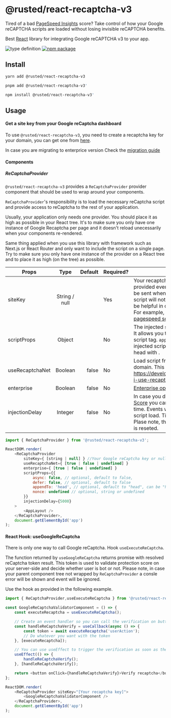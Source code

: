 
# @rusted/react-recaptcha-v3

Tired of a bad [PageSpeed Insights](https://pagespeed.web.dev/) score? Take control of how your Google reCAPTCHA scripts are loaded without losing invisible reCAPTCHA benefits.

Best [React](https://reactjs.org/) library for integrating Google reCAPTCHA v3 to your app.

![type definition](https://img.shields.io/npm/types/@rusted/react-recaptcha-v3)
[![npm package](https://img.shields.io/npm/v/@rusted/react-recaptcha-v3/latest.svg)](https://www.npmjs.com/package/react-google-recaptcha-v3)



## Install
```bash
yarn add @rusted/react-recaptcha-v3
```
```bash
pnpm add @rusted/react-recaptcha-v3'
```
```bash
npm install @rusted/react-recaptcha-v3'
```

## Usage

#### Get a site key from your Google reCaptcha dashboard

To use `@rusted/react-recaptcha-v3`, you need to create a recaptcha key for your domain, you can get one from [here](https://www.google.com/recaptcha/intro/v3.html).

In case you are migrating to enterprice version Check the [migration guide](https://cloud.google.com/recaptcha-enterprise/docs/migrate-recaptcha)

#### Components

##### ReCaptchaProvider

`@rusted/react-recaptcha-v3` provides a `ReCaptchaProvider` provider component that should be used to wrap around your components.

`ReCaptchaProvider`'s responsibility is to load the necessary reCaptcha script and provide access to reCaptcha to the rest of your application.

Usually, your application only needs one provider. You should place it as high as possible in your React tree. It's to make sure you only have one instance of Google Recaptcha per page and it doesn't reload unecessarily when your components re-rendered.

Same thing applied when you use this library with framework such as Next.js or React Router and only want to include the script on a single page. Try to make sure you only have one instance of the provider on a React tree and to place it as high (on the tree) as possible.

| **Props**            |     **Type**     | **Default** | **Required?** | **Note**                                                                                                                                                                                                                                                        |
|----------------------|:----------------:| ----------: | ------------- | --------------------------------------------------------------------------------------------------------------------------------------------------------------------------------------------------------------------------------------------------------------- |
| siteKey         |      String / null    |             | Yes           | Your recaptcha key, get one from [here](https://www.google.com/recaptcha/intro/v3.html). In case `null` provided events still will be recorded. Those events will be sent when `siteKey` provided.     Also, google recaptcha script will not be loaded until `siteKey` provided.       This can be helpful in case you want take control of this process. For example, to reduce impact of recaptcha on your [pagespeed score](https://pagespeed.web.dev)   .                                                                                     |
| scriptProps          |      Object      |             | No            | The injected `script` tag can be customized with this prop. It allows you to add `async`, `defer`, `nonce` attributes to the script tag. `appendTo` attribute controls whether the injected script will be added to the document body or head with . |
| useRecaptchaNet      |     Boolean      |       false | No            | Load script from `recaptcha.net instead of google domain. This can help to workaround ad blockers.  https://developers.google.com/recaptcha/docs/faq#can-i-use-recaptcha-globally                                                                                         |
| enterprise        |     Boolean      |       false | No            | [Enterprise option](#enterprise)                                                                                                                                                                                                                                | 
| injectionDelay        |     Integer      |       false | No            | In case you don't want to blow up your [PageInsights Score](https://pagespeed.web.dev) you can defer script loading  by specifing threshold time. Events will be recorded and flushed at once on script load. Timeout should be specified in milliseconds. Plase note, that in case `injectionDelay` changed timeout is reseted.                                                                                                                                                 |   

```javascript
import { ReCaptchaProvider } from '@rusted/react-recaptcha-v3';

ReactDOM.render(
    <ReCaptchaProvider
        siteKey={ [string | null] } //Your Google reCaptcha key or null
        useRecaptchaNet={ [true | false | undefined] }
        enterprise={ [true | false | undefined] }
        scriptProps={{
            async: false, // optional, default to false,
            defer: false, // optional, default to false
            appendTo: 'head', // optional, default to "head", can be "head" or "body",
            nonce: undefined // optional, string or undefined
        }}
        injectionDelay={5000}
    >
        <AppLayout />
    </ReCaptchaProvider>,
    document.getElementById('app')
);
```




#### React Hook: useGoogleReCaptcha
There is only one way to call Google reCaptcha. Hook `useExecuteReCaptcha`.

The function returned by `useGoogleReCaptcha` returns promise with resolved reCaptcha token result. This token is used to validate protection score on your server-side and decide whether user is bot or not.
Please note, in case your parent component tree not wrapped by `ReCaptchaProvider` a consle error will be shown and event will be ignored.

Use the hook as provided in the following example.

```javascript
import { ReCaptchaProvider,useExecuteReCaptcha } from '@rusted/react-recaptcha-v3';

const GoogleReCaptchaValidatorComponent = () => {
    const executeRecaptcha = useExecuteReCaptcha();

    // Create an event handler so you can call the verification on button click event or form submit
    const handleReCaptchaVerify = useCallback(async () => {
        const token = await executeRecaptcha('userAction');
        // Do whatever you want with the token
    }, [executeRecaptcha]);

    // You can use useEffect to trigger the verification as soon as the component being loaded
    useEffect(() => {
        handleReCaptchaVerify();
    }, [handleReCaptchaVerify]);

    return <button onClick={handleReCaptchaVerify}>Verify recaptcha</button>;
};

ReactDOM.render(
    <ReCaptchaProvider siteKey="[Your recaptcha key]">
        <GoogleReCaptchaValidatorComponent />
    </ReCaptchaProvider>,
    document.getElementById('app')
);
```
